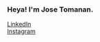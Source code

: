 ### Heya! I'm Jose Tomanan.

<a href="http://linkedin.com/in/jedtomanan/">LinkedIn</a>
<br>
<a href="https://www.instagram.com/jose.tmnn/">Instagram</a>

